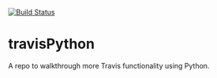 [![Build Status](https://travis-ci.org/GitHubClassroomTestCMPUT229/continuousIntegration.svg?branch=master)](https://travis-ci.org/GitHubClassroomTestCMPUT229/travisPython)

# travisPython
A repo to walkthrough more Travis functionality using Python.
